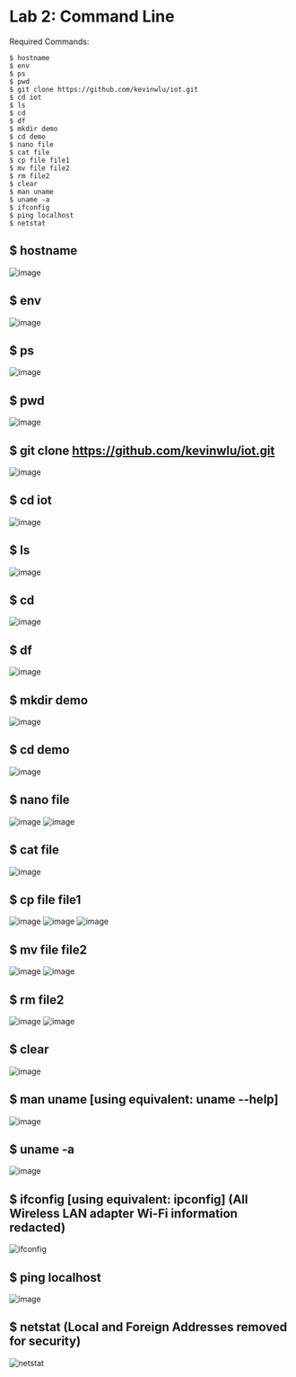 # Lab 2: Command Line

Required Commands:
```
$ hostname
$ env
$ ps
$ pwd
$ git clone https://github.com/kevinwlu/iot.git
$ cd iot
$ ls
$ cd
$ df
$ mkdir demo
$ cd demo
$ nano file
$ cat file
$ cp file file1
$ mv file file2
$ rm file2
$ clear
$ man uname
$ uname -a
$ ifconfig
$ ping localhost
$ netstat
```

## $ hostname
![image](https://user-images.githubusercontent.com/94701716/234040755-c220b793-f398-4c22-8e7d-9da96b9f1a24.png)

## $ env
![image](https://user-images.githubusercontent.com/94701716/234041141-80a335f7-d1ca-4d8b-bff3-d2e36637e5ee.png)

## $ ps
![image](https://user-images.githubusercontent.com/94701716/234041272-f908d8cb-3dff-4635-8955-3123ae795090.png)

## $ pwd
![image](https://user-images.githubusercontent.com/94701716/234041529-34168f9e-67aa-4894-aeff-c1ac85839239.png)

## $ git clone https://github.com/kevinwlu/iot.git
![image](https://user-images.githubusercontent.com/94701716/234096855-80de4551-3b01-4db9-8a4f-9b39e6202a0e.png)

## $ cd iot
![image](https://user-images.githubusercontent.com/94701716/234337462-dc409428-943b-49da-ad6f-94c94f19c427.png)

## $ ls
![image](https://user-images.githubusercontent.com/94701716/234337771-9dde1c36-d1b1-4be3-85aa-2c44a6c3647d.png)

## $ cd
![image](https://user-images.githubusercontent.com/94701716/234338708-0a249c65-b88f-4986-99b2-515015006502.png)

## $ df
![image](https://user-images.githubusercontent.com/94701716/234362682-1856bdea-2bcc-480b-bac7-743ac67d32ec.png)

## $ mkdir demo
![image](https://user-images.githubusercontent.com/94701716/234366091-edb48ead-ca90-4e05-80fa-c9bb22cc19c2.png)

## $ cd demo
![image](https://user-images.githubusercontent.com/94701716/234367105-a20cf5c5-28d7-4b4d-ac98-90759023ae1d.png)

## $ nano file
![image](https://user-images.githubusercontent.com/94701716/234368225-3f8dba52-5bf1-4e30-a5da-65c969173630.png)
![image](https://user-images.githubusercontent.com/94701716/234368178-a2f1e32c-63ef-4165-b1b2-8e79a0bb947f.png)

## $ cat file
![image](https://user-images.githubusercontent.com/94701716/234368343-e8d5521b-b82c-4a9b-8890-9c5cb514e111.png)

## $ cp file file1
![image](https://user-images.githubusercontent.com/94701716/234369027-44ec41ec-25fd-4303-804c-7e07d9db76c8.png)
![image](https://user-images.githubusercontent.com/94701716/234369097-c06900c2-df5f-4e37-aff2-6934b823ccf2.png)
![image](https://user-images.githubusercontent.com/94701716/234369154-c84e80a7-9333-4fe6-b2e0-3a100f742d79.png)

## $ mv file file2
![image](https://user-images.githubusercontent.com/94701716/234380824-aada2641-a55d-498b-a165-1ac8f914a206.png)
![image](https://user-images.githubusercontent.com/94701716/234380902-b2891f9c-b26c-4f62-af01-5645ba5d8cb2.png)

## $ rm file2
![image](https://user-images.githubusercontent.com/94701716/234381048-736775c4-ec9e-460c-a554-d0a212b037f2.png)
![image](https://user-images.githubusercontent.com/94701716/234381102-c2e21b8e-5d8f-44a1-98ba-592f86144d53.png)

## $ clear
![image](https://user-images.githubusercontent.com/94701716/234381259-d4a51205-4156-41ef-a7b6-774982ce9c15.png)

## $ man uname [using equivalent: uname --help]
![image](https://user-images.githubusercontent.com/94701716/234415535-336e67c7-c57f-40b6-ad43-e1293b7026ec.png)

## $ uname -a
![image](https://user-images.githubusercontent.com/94701716/234424283-c4eb2143-87fa-439a-b271-0ab8685cb1a0.png)

## $ ifconfig [using equivalent: ipconfig] (All Wireless LAN adapter Wi-Fi information redacted)
![ifconfig](https://user-images.githubusercontent.com/94701716/234425231-6048f23a-2a11-41fd-8151-dc9e86f5b78e.png)

## $ ping localhost
![image](https://user-images.githubusercontent.com/94701716/234425842-de1da460-830d-48d7-9df3-1a8711946996.png)

## $ netstat (Local and Foreign Addresses removed for security)
![netstat](https://user-images.githubusercontent.com/94701716/234427489-a4d1250d-a8ea-4254-9d45-5f80b8f49536.png)

